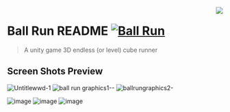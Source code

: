 
<img src="still making a logo" align="right" />

# Ball Run README [![Ball Run](https://cdn.jsdelivr.net/gh/sindresorhus/awesome@d7305f38d29fed78fa85652e3a63e154dd8e8829/media/badge.svg)](https://github.com/YehiaWLD/BallRun)
> A unity game 3D endless (or level) cube runner


## Screen Shots Preview
![Untitlewwd-1](https://user-images.githubusercontent.com/66638625/212493669-8b25786b-31f8-4af8-8feb-f39a5d0a056c.png)
![ball run graphics1--](https://user-images.githubusercontent.com/66638625/212493664-28f1f551-eba7-42f8-bee8-8eb54b415287.png) ![ballrungraphics2-](https://user-images.githubusercontent.com/66638625/212493668-cdd62354-b21d-4048-8b72-6a43475f4da7.png)

![image](https://user-images.githubusercontent.com/66638625/212494102-18a717ed-7f9f-42b2-9ebe-4e1e5327faa1.png)
![image](https://user-images.githubusercontent.com/66638625/212494157-3af1df58-b55f-481f-ad3c-383d855844b2.png)
![image](https://user-images.githubusercontent.com/66638625/212494135-ddd9238a-19c9-4b9a-a329-13f241517789.png)


